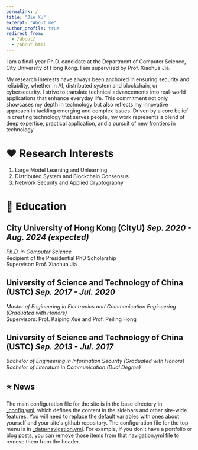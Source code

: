 ```yaml
---
permalink: /
title: "Jie Xu"
excerpt: "About me"
author_profile: true
redirect_from: 
  - /about/
  - /about.html
---
```


I am a final-year Ph.D. candidate at the Department of Computer Science, City University of Hong Kong. I am supervised by Prof. Xiaohua Jia.  

My research interests have always been anchored in ensuring security and reliability, whether in AI, distributed system and blockchain, or cybersecurity.  I strive to translate technical advancements into real-world applications that enhance everyday life. This commitment not only showcases my depth in technology but also reflects my innovative approach in tackling emerging and complex issues. Driven by a core belief in creating technology that serves people, my work represents a blend of deep expertise, practical application, and a pursuit of new frontiers in technology.

❤️  Research Interests
======
1. Large Model Learning and Unlearning
2. Distributed System and Blockchain Consensus
3. Network Security and Applied Cryptography

📖 Education
======
## **City University of Hong Kong (CityU)** _Sep. 2020 - Aug. 2024 (expected)_
_Ph.D. in Computer Science_  
Recipient of the Presidential PhD Scholarship  
Supervisor: Prof. Xiaohua Jia  

## **University of Science and Technology of China (USTC)** _Sep. 2017 - Jul. 2020_
_Master of Engineering in Electronics and Communication Engineering (Graduated with Honors)_   
Supervisors: Prof. Kaiping Xue and Prof. Peiling Hong

## **University of Science and Technology of China (USTC)** _Sep. 2013 - Jul. 2017_
_Bachelor of Engineering in Information Security (Graduated with Honors)_   
_Bachelor of Literature in Communication (Dual Degree)_  




⭐ News
------
The main configuration file for the site is in the base directory in [_config.yml](https://github.com/academicpages/academicpages.github.io/blob/master/_config.yml), which defines the content in the sidebars and other site-wide features. You will need to replace the default variables with ones about yourself and your site's github repository. The configuration file for the top menu is in [_data/navigation.yml](https://github.com/academicpages/academicpages.github.io/blob/master/_data/navigation.yml). For example, if you don't have a portfolio or blog posts, you can remove those items from that navigation.yml file to remove them from the header. 

 
 
